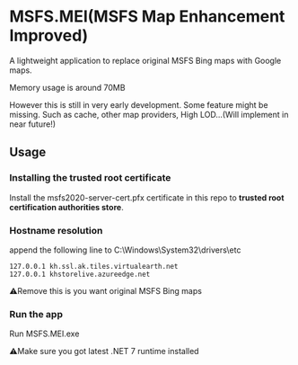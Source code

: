 # MSFS.MEI(MSFS Map Enhancement Improved)
A lightweight application to replace original MSFS Bing maps with Google maps.

Memory usage is around 70MB

However this is still in very early development. Some feature might be missing. Such as cache, other map providers, High LOD...(Will implement in near future!)

## Usage
### Installing the trusted root certificate

Install the msfs2020-server-cert.pfx certificate in this repo to **trusted root certification authorities store**.

### Hostname resolution

append the following line to C:\Windows\System32\drivers\etc

```
127.0.0.1 kh.ssl.ak.tiles.virtualearth.net
127.0.0.1 khstorelive.azureedge.net
```

⚠️Remove this is you want original MSFS Bing maps

### Run the app

Run MSFS.MEI.exe

⚠️Make sure you got latest .NET 7 runtime installed

